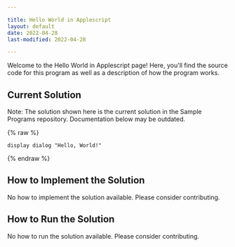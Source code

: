 ```yaml
---

title: Hello World in Applescript
layout: default
date: 2022-04-28
last-modified: 2022-04-28

---
```


Welcome to the Hello World in Applescript page! Here, you'll find the source code for this program as well as a description of how the program works.

## Current Solution

Note: The solution shown here is the current solution in the Sample Programs repository. Documentation below may be outdated.

{% raw %}

```Applescript
display dialog "Hello, World!"

```

{% endraw %}

## How to Implement the Solution

No how to implement the solution available. Please consider contributing.

## How to Run the Solution

No how to run the solution available. Please consider contributing.